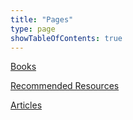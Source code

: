```yaml
---
title: "Pages"
type: page
showTableOfContents: true
---
```

 [Books](/pages/books/)
 
 [Recommended Resources](/pages/resources/)

 [Articles](/pages/articles/)
